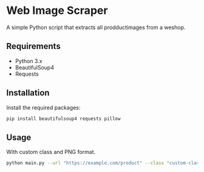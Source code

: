 # Web Image Scraper

A simple Python script that extracts all prodductimages from a weshop.

## Requirements

- Python 3.x
- BeautifulSoup4
- Requests

## Installation

Install the required packages:

```sh
pip install beautifulsoup4 requests pillow
```

## Usage
With custom class and PNG format.

```sh
python main.py --url "https://example.com/product" --class "custom-class" --format "png"
```